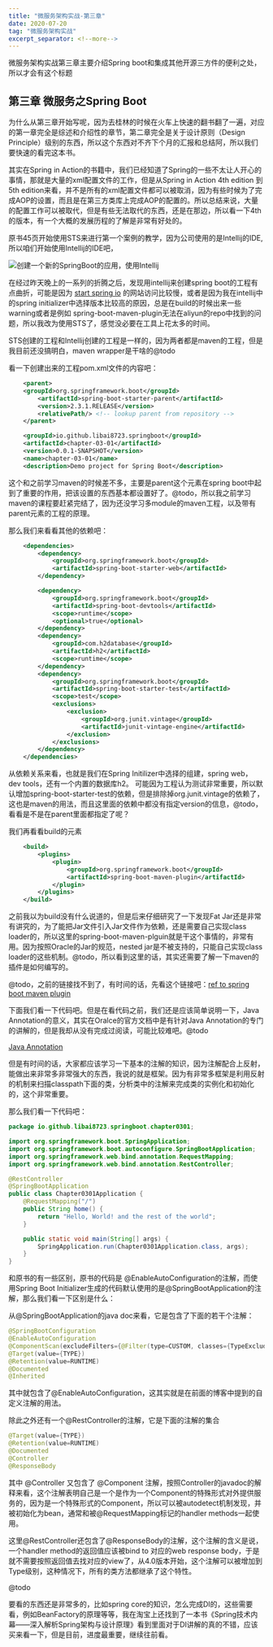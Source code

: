 ```yaml
---
title: "微服务架构实战-第三章" 
date: 2020-07-20
tag: "微服务架构实战"
excerpt_separator: <!--more-->
---
```


微服务架构实战第三章主要介绍Spring boot和集成其他开源三方件的便利之处，所以才会有这个标题
<!--more-->

## 第三章 微服务之Spring Boot

为什么从第三章开始写呢，因为去桂林的时候在火车上快速的翻书翻了一遍，对应的第一章完全是综述和介绍性的章节，第二章完全是关于设计原则（Design Principle）级别的东西，所以这个东西对不齐下个月的汇报和总结阿，所以我们要快速的看完这本书。

其实在Spring in Action的书籍中，我们已经知道了Spring的一些不太让人开心的事情，那就是大量的xml配置文件的工作，但是从Spring in Action 4th edition 到 5th edition来看，并不是所有的xml配置文件都可以被取消，因为有些时候为了完成AOP的设置，而且是在第三方类库上完成AOP的配置的。所以总结来说，大量的配置工作可以被取代，但是有些无法取代的东西，还是在那边，所以看一下4th的版本，有一个大概的发展历程的了解是非常有好处的。

原书45页开始使用STS来进行第一个案例的教学，因为公司使用的是Intellij的IDE,所以咱们开始使用Intellij的IDE吧，

![创建一个新的SpringBoot的应用，使用Intellij](/front-end-dev-notes-bignerdbook/assets/img/CreateAnNewSpringBootProject.png)

在经过昨天晚上的一系列的折腾之后，发现用intellij来创建spring boot的工程有点曲折，可能是因为 [start spring io](https://start.spring.io) 的网站访问比较慢，或者是因为我在intellij中的spring initializer中选择版本比较高的原因，总是在build的时候出来一些warning或者是例如 spring-boot-maven-plugin无法在aliyun的repo中找到的问题，所以我改为使用STS了，感觉没必要在工具上花太多的时间。

STS创建的工程和Intellij创建的工程是一样的，因为两者都是maven的工程，但是我目前还没搞明白，maven wrapper是干啥的@todo

看一下创建出来的工程pom.xml文件的内容吧：

```xml
    <parent>
    <groupId>org.springframework.boot</groupId>
        <artifactId>spring-boot-starter-parent</artifactId>
        <version>2.3.1.RELEASE</version>
        <relativePath/> <!-- lookup parent from repository -->
    </parent>

    <groupId>io.github.libai8723.springboot</groupId>
    <artifactId>chapter-03-01</artifactId>
    <version>0.0.1-SNAPSHOT</version>
    <name>chapter-03-01</name>
    <description>Demo project for Spring Boot</description>
```

这个和之前学习maven的时候差不多，主要是parent这个元素在spring boot中起到了重要的作用，把该设置的东西基本都设置好了。@todo，所以我之前学习maven的课程要赶紧完结了，因为还没学习多module的maven工程，以及带有parent元素的工程的原理。

那么我们来看看其他的依赖吧：

```xml
    <dependencies>
        <dependency>
            <groupId>org.springframework.boot</groupId>
            <artifactId>spring-boot-starter-web</artifactId>
        </dependency>

        <dependency>
            <groupId>org.springframework.boot</groupId>
            <artifactId>spring-boot-devtools</artifactId>
            <scope>runtime</scope>
            <optional>true</optional>
        </dependency>
        <dependency>
            <groupId>com.h2database</groupId>
            <artifactId>h2</artifactId>
            <scope>runtime</scope>
        </dependency>
        <dependency>
            <groupId>org.springframework.boot</groupId>
            <artifactId>spring-boot-starter-test</artifactId>
            <scope>test</scope>
            <exclusions>
                <exclusion>
                    <groupId>org.junit.vintage</groupId>
                    <artifactId>junit-vintage-engine</artifactId>
                </exclusion>
            </exclusions>
        </dependency>
    </dependencies>
```

从依赖关系来看，也就是我们在Spring Initilizer中选择的组建，spring web，dev tools，还有一个内置的数据库h2。 可能因为工程认为测试非常重要，所以默认增加spring-boot-starter-test的依赖，但是排除掉org.junit.vintage的依赖了，这也是maven的用法，而且这里面的依赖中都没有指定version的信息，@todo，看看是不是在parent里面都指定了呢？

我们再看看build的元素

```xml
    <build>
        <plugins>
            <plugin>
                <groupId>org.springframework.boot</groupId>
                <artifactId>spring-boot-maven-plugin</artifactId>
            </plugin>
        </plugins>
    </build>
```

之前我以为build没有什么说道的，但是后来仔细研究了一下发现Fat Jar还是非常有讲究的，为了能把Jar文件引入Jar文件作为依赖，还是需要自己实现class loader的，所以这里的spring-boot-maven-plguin就是干这个事情的，非常有用。因为按照Oracle的Jar的规范，nested jar是不被支持的，只能自己实现class loader的这些机制。@todo，所以看到这里的话，其实还需要了解一下maven的插件是如何编写的。

@todo，之前的链接找不到了，有时间的话，先看这个链接吧：[ref to spring boot maven plugin](https://docs.spring.io/spring-boot/docs/2.3.1.RELEASE/maven-plugin/reference/html/)

下面我们看一下代码吧。但是在看代码之前，我们还是应该简单说明一下，Java Annotation的意义，其实在Oralce的官方文档中是有针对Java Annotation的专门的讲解的，但是我却从没有完成过阅读，可能比较难吧。@todo

[Java Annotation](https://docs.oracle.com/javase/tutorial/java/annotations/)

但是有时间的话，大家都应该学习一下基本的注解的知识，因为注解配合上反射，能做出来非常多非常强大的东西，我说的就是框架。因为有非常多框架是利用反射的机制来扫描classpath下面的类，分析类中的注解来完成类的实例化和初始化的，这个非常重要。

那么我们看一下代码吧：

```java
package io.github.libai8723.springboot.chapter0301;

import org.springframework.boot.SpringApplication;
import org.springframework.boot.autoconfigure.SpringBootApplication;
import org.springframework.web.bind.annotation.RequestMapping;
import org.springframework.web.bind.annotation.RestController;

@RestController
@SpringBootApplication
public class Chapter0301Application {
    @RequestMapping("/")
    public String home() {
        return "Hello, World! and the rest of the world";
    }

    public static void main(String[] args) {
        SpringApplication.run(Chapter0301Application.class, args);
    }
}
```

和原书的有一些区别，原书的代码是 @EnableAutoConfiguration的注解，而使用Spring Boot Initializer生成的代码默认使用的是@SpringBootApplication的注解，那么我们看一下区别是什么：

从@SpringBootApplication的java doc来看，它是包含了下面的若干个注解：

```java
@SpringBootConfiguration
@EnableAutoConfiguration
@ComponentScan(excludeFilters={@Filter(type=CUSTOM, classes={TypeExcludeFilter.class}), @Filter(type=CUSTOM, classes={AutoConfigurationExcludeFilter.class})})
@Target(value={TYPE})
@Retention(value=RUNTIME)
@Documented
@Inherited
```

其中就包含了@EnableAutoConfiguration，这其实就是在前面的博客中提到的自定义注解的用法。

除此之外还有一个@RestController的注解，它是下面的注解的集合

```java
@Target(value={TYPE})
@Retention(value=RUNTIME)
@Documented
@Controller
@ResponseBody
```

其中 @Controller 又包含了 @Component 注解，按照Controller的javadoc的解释来看，这个注解表明自己是一个是作为一个Component的特殊形式对外提供服务的，因为是一个特殊形式的Component，所以可以被autodetect机制发现，并被初始化为bean，通常和被@RequestMapping标记的handler methods一起使用。

这里@RestController还包含了@ResponseBody的注解，这个注解的含义是说，一个handler method的返回值应该被bind to 对应的web response body，于是就不需要按照返回值去找对应的view了，从4.0版本开始，这个注解可以被增加到Type级别，这种情况下，所有的类方法都继承了这个特性。

@todo

要看的东西还是非常多的，比如spring core的知识，怎么完成DI的，这些需要看，例如BeanFactory的原理等等，我在淘宝上还找到了一本书《Spring技术内幕——深入解析Spring架构与设计原理》看到里面对于DI讲解的真的不错，应该买来看一下，但是目前，进度最重要，继续往前看。
